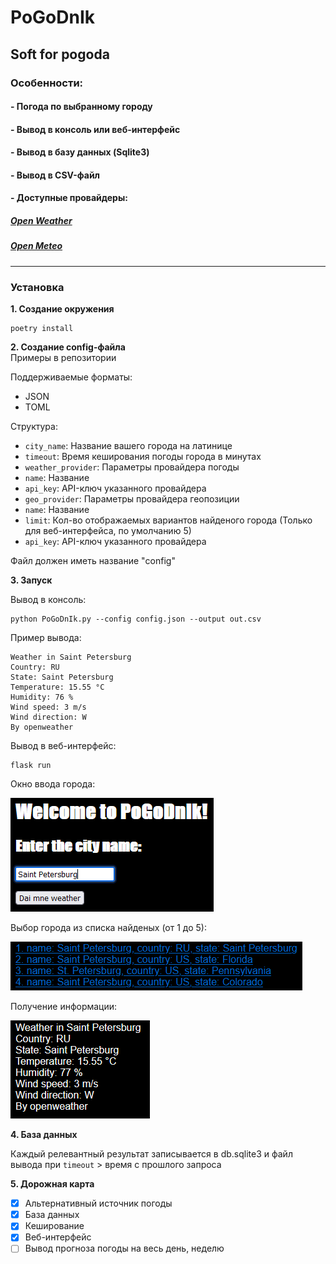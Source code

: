 # PoGoDnIk
## Soft for pogoda
### Особенности:
#### - Погода по выбранному городу
#### - Вывод в консоль или веб-интерфейс
#### - Вывод в базу данных (Sqlite3)
#### - Вывод в CSV-файл
#### - Доступные провайдеры:
##### [Open Weather](https://openweathermap.org)
##### [Open Meteo](https://open-meteo.com)

---
### Установка
**1. Создание окружения**
```
poetry install
```
**2. Создание config-файла**  
Примеры в репозитории  

Поддерживаемые форматы:
- JSON
- TOML

Структура:

- `city_name`: Название вашего города на латинице  
- `timeout`: Время кеширования погоды города в минутах  
- `weather_provider`: Параметры провайдера погоды  
- `name`: Название  
- `api_key`: API-ключ указанного провайдера  
- `geo_provider`: Параметры провайдера геопозиции   
- `name`: Название  
- `limit`: Кол-во отображаемых вариантов найденого города (Только для веб-интерфейса, по умолчанию 5)  
- `api_key`: API-ключ указанного провайдера

Файл должен иметь название "config"

**3. Запуск**  

Вывод в консоль:
```
python PoGoDnIk.py --config config.json --output out.csv
```
Пример вывода:
```
Weather in Saint Petersburg
Country: RU
State: Saint Petersburg
Temperature: 15.55 °C
Humidity: 76 %
Wind speed: 3 m/s
Wind direction: W
By openweather
```
Вывод в веб-интерфейс:
```
flask run
```
Окно ввода города:

![](./docs/welcome.png)

Выбор города из списка найденых (от 1 до 5):

![](./docs/cities.png)

Получение информации:

![](./docs/weather.png)

**4. База данных**

Каждый релевантный результат записывается в db.sqlite3 и файл вывода при `timeout` > время с прошлого запроса

**5. Дорожная карта**

- [x] Альтернативный источник погоды
- [x] База данных
- [x] Кеширование
- [x] Веб-интерфейс
- [ ] Вывод прогноза погоды на весь день, неделю 